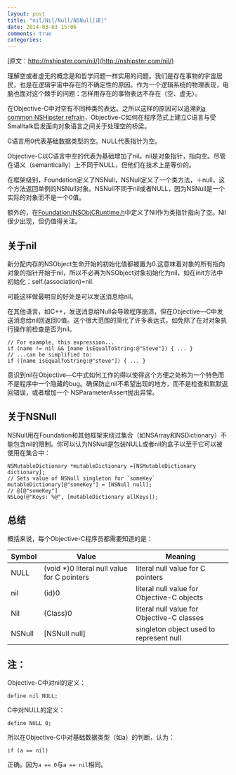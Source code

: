 ```yaml
---
layout: post
title: "nil/Nil/Null/NSNull[译]"
date: 2014-03-03 15:06
comments: true
categories: 
---
```

[原文：http://nshipster.com/nil/](http://nshipster.com/nil/)  

  理解空或者虚无的概念是和哲学问题一样实用的问题。我们是存在事物的宇宙居民，也是在逻辑宇宙中存在的不确定性的原因。作为一个逻辑系统的物理表现，电脑也面对这个棘手的问题：怎样用存在的事物表达不存在（空、虚无）。<!--more-->
  
  在Objective-C中对空有不同种类的表达。之所以这样的原因可以追溯到[a common NSHipster refrain](http://nshipster.com/ns_enum-ns_options/)，Objective-C如何在程序范式上建立C语言与受Smalltalk启发面向对象语言之间关于处理空的桥梁。  
  
  C语言用0代表基础数据类型的空。NULL代表指针为空。  
  
  Objective-C以C语言中空的代表为基础增加了nil。nil是对象指针，指向空。尽管在语义（semantically）上不同于NULL，但他们在技术上是等价的。   
  
  在框架级别，Foundation定义了NSNull，NSNull定义了一个类方法，＋null，这个方法返回单例的NSNull对象。NSNull不同于nil或者NULL，因为NSNull是一个实际的对象而不是一个0值。   
  
  额外的，在[Foundation/NSObjCRuntime.h](https://gist.github.com/4469665)中定义了Nil作为类指针指向了空。Nil很少出现，但仍值得关注。
  
## 关于nil  

新分配内存的NSObject生命开始的初始化值都被置为0.这意味着对象的所有指向对象的指针开始于nil，所以不必再为NSObject对象初始化为nil，如在init方法中初始化：self.(association)=nil.   
  
  可能这样做最明显的好处是可以发送消息给nil。    
  
  在其他语言，如C++，发送消息给Null会导致程序崩溃，但在Objective—C中发送消息给nil回返回0值。这个很大范围的简化了许多表达式，如免除了在对对象执行操作前检查是否为nil。
  
```
// For example, this expression...     
if (name != nil && [name isEqualToString:@"Steve"]) { ... }    
// ...can be simplified to:   
if ([name isEqualToString:@"steve"]) { ... }
```
   
   意识到nil在Objective—C中式如何工作的得以使得这个方便之处称为一个特色而不是程序中一个隐藏的bug。确保防止nil不希望出现的地方，而不是检查和默默返回错误，或者增加一个 NSParameterAssert抛出异常。
   
## 关于NSNull

NSNull用在Foundation和其他框架来绕过集合（如NSArray和NSDictionary）不能包含nil的限制。你可以认为NSNull是包装NULL或者nil的盒子以至于它可以被使用在集合中：
   
```
NSMutableDictionary *mutableDictionary =[NSMutableDictionary dictionary];    
// Sets value of NSNull singleton for `someKey`    
mutableDictionary[@"someKey"] = [NSNull null];     
// @[@"someKey"]   
NSLog(@"Keys: %@", [mutableDictionary allKeys]); 
```

## 总结  

  概括来说，每个Objective-C程序员都需要知道的是：  
  
  Symbol | Value | Meaning
------------ | ------------- | -------------
NULL | (void *)0 	literal null value for C pointers |literal null value for C pointers 
nil | (id)0 | literal null value for Objective-C objects
Nil | (Class)0 | literal null value for Objective-C classes
NSNull | [NSNull null] | singleton object used to represent null  


## 注：
Objective-C中对nil的定义：

	define nil NULL;
	
C中对NULL的定义：

	define NULL 0;
	
所以在Objective-C中对基础数据类型（如a）的判断，认为：

	if (a == nil)
	
正确。因为`a == 0`与`a == nil`相同。